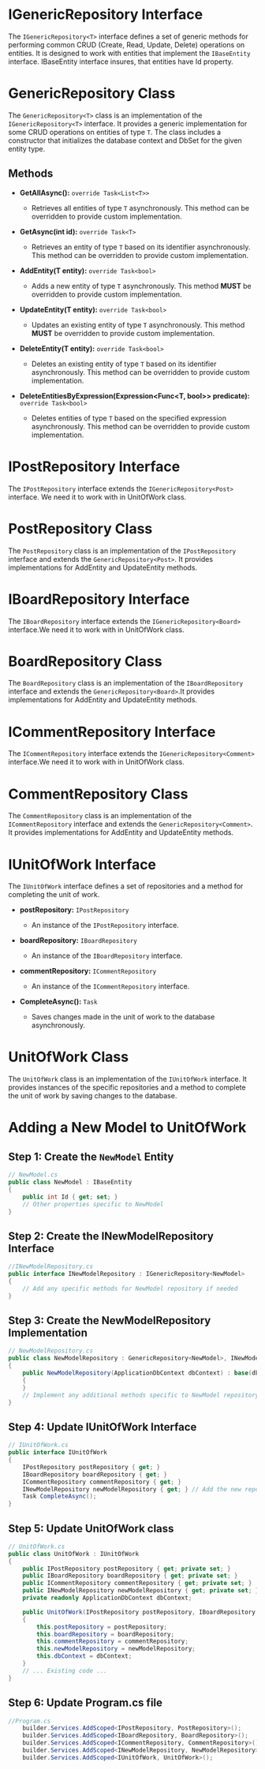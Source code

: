 # IGenericRepository<T> Interface

The `IGenericRepository<T>` interface defines a set of generic methods for performing common CRUD (Create, Read, Update, Delete) operations on entities. 
It is designed to work with entities that implement the `IBaseEntity` interface.
IBaseEntity interface insures, that entities have Id property.

# GenericRepository<T> Class

The `GenericRepository<T>` class is an implementation of the `IGenericRepository<T>` interface. It provides a generic implementation for some CRUD operations on entities of type `T`. The class includes a constructor that initializes the database context and DbSet for the given entity type.

## Methods

- **GetAllAsync():** `override Task<List<T>>`
  - Retrieves all entities of type `T` asynchronously. This method can be overridden to provide custom implementation.

- **GetAsync(int id):** `override Task<T>`
  - Retrieves an entity of type `T` based on its identifier asynchronously. This method can be overridden to provide custom implementation.

- **AddEntity(T entity):** `override Task<bool>`
  - Adds a new entity of type `T` asynchronously. This method **MUST** be overridden to provide custom implementation.

- **UpdateEntity(T entity):** `override Task<bool>`
  - Updates an existing entity of type `T` asynchronously. This method **MUST** be overridden to provide custom implementation.

- **DeleteEntity(T entity):** `override Task<bool>`
  - Deletes an existing entity of type `T` based on its identifier asynchronously. This method can be overridden to provide custom implementation.


- **DeleteEntitiesByExpression(Expression<Func<T, bool>> predicate):** `override Task<bool>`
  - Deletes entities of type `T` based on the specified expression asynchronously. This method can be overridden to provide custom implementation.

# IPostRepository Interface

The `IPostRepository` interface extends the `IGenericRepository<Post>` interface. We need it to work with in UnitOfWork class.

# PostRepository Class

The `PostRepository` class is an implementation of the `IPostRepository` interface and extends the `GenericRepository<Post>`. It provides implementations for AddEntity and UpdateEntity methods.

# IBoardRepository Interface

The `IBoardRepository` interface extends the `IGenericRepository<Board>` interface.We need it to work with in UnitOfWork class.

# BoardRepository Class

The `BoardRepository` class is an implementation of the `IBoardRepository` interface and extends the `GenericRepository<Board>`.It provides implementations for AddEntity and UpdateEntity methods.

# ICommentRepository Interface

The `ICommentRepository` interface extends the `IGenericRepository<Comment>` interface.We need it to work with in UnitOfWork class.

# CommentRepository Class

The `CommentRepository` class is an implementation of the `ICommentRepository` interface and extends the `GenericRepository<Comment>`. It provides implementations for AddEntity and UpdateEntity methods.

# IUnitOfWork Interface

The `IUnitOfWork` interface defines a set of repositories and a method for completing the unit of work.

- **postRepository:** `IPostRepository`
  - An instance of the `IPostRepository` interface.

- **boardRepository:** `IBoardRepository`
  - An instance of the `IBoardRepository` interface.

- **commentRepository:** `ICommentRepository`
  - An instance of the `ICommentRepository` interface.

- **CompleteAsync():** `Task`
  - Saves changes made in the unit of work to the database asynchronously.

# UnitOfWork Class

The `UnitOfWork` class is an implementation of the `IUnitOfWork` interface. It provides instances of the specific repositories and a method to complete the unit of work by saving changes to the database.

# Adding a New Model to UnitOfWork

## **Step 1: Create the `NewModel` Entity**

```csharp
// NewModel.cs
public class NewModel : IBaseEntity
{
    public int Id { get; set; }
    // Other properties specific to NewModel
}
```
## Step 2: Create the INewModelRepository Interface
```csharp
//INewModelRepository.cs
public interface INewModelRepository : IGenericRepository<NewModel>
{
    // Add any specific methods for NewModel repository if needed
}
```

## Step 3: Create the NewModelRepository Implementation
```csharp
// NewModelRepository.cs
public class NewModelRepository : GenericRepository<NewModel>, INewModelRepository
{
    public NewModelRepository(ApplicationDbContext dbContext) : base(dbContext)
    {
    }
    // Implement any additional methods specific to NewModel repository
}
```

## Step 4: Update IUnitOfWork Interface

```csharp
// IUnitOfWork.cs
public interface IUnitOfWork
{
    IPostRepository postRepository { get; }
    IBoardRepository boardRepository { get; }
    ICommentRepository commentRepository { get; }
    INewModelRepository newModelRepository { get; } // Add the new repository
    Task CompleteAsync();
}
```

## Step 5: Update UnitOfWork class

```csharp
// UnitOfWork.cs
public class UnitOfWork : IUnitOfWork
{
    public IPostRepository postRepository { get; private set; }
    public IBoardRepository boardRepository { get; private set; }
    public ICommentRepository commentRepository { get; private set; }
    public INewModelRepository newModelRepository { get; private set; } // Add the new repository
    private readonly ApplicationDbContext dbContext;

    public UnitOfWork(IPostRepository postRepository, IBoardRepository boardRepository,ICommentRepository commentRepository,INewModelRepository newModelRepository ApplicationDbContext dbContext)
    {
        this.postRepository = postRepository;
        this.boardRepository = boardRepository;
        this.commentRepository = commentRepository;
        this.newModelRepository = newModelRepository;
        this.dbContext = dbContext;
    }
    // ... Existing code ...
}
```

## Step 6: Update Program.cs file
```csharp
//Program.cs
    builder.Services.AddScoped<IPostRepository, PostRepository>();
    builder.Services.AddScoped<IBoardRepository, BoardRepository>();
    builder.Services.AddScoped<ICommentRepository, CommentRepository>();
    builder.Services.AddScoped<INewModelRepository, NewModelRepository>();
    builder.Services.AddScoped<IUnitOfWork, UnitOfWork>();
 ```
